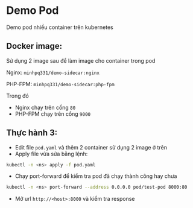 # Demo Pod

Demo pod nhiều container trên kubernetes

## Docker image:

Sử dụng 2 image sau để làm image cho container trong pod

Nginx: `minhpq331/demo-sidecar:nginx`

PHP-FPM: `minhpq331/demo-sidecar:php-fpm`

Trong đó

- Nginx chạy trên cổng `80`
- PHP-FPM chạy trên cổng `9000`

## Thực hành 3:

- Edit file `pod.yaml` và thêm 2 container sử dụng 2 image ở trên
- Apply file vừa sửa bằng lệnh:

```bash
kubectl -n <ns> apply -f pod.yaml
```

- Chạy port-forward để kiểm tra pod đã chạy thành công hay chưa

```bash
kubectl -n <ns> port-forward --address 0.0.0.0 pod/test-pod 8000:80
```

- Mở url `http://<host>:8000` và kiểm tra response

